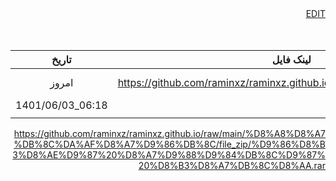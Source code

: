 <div align="right">
<a href="https://github.com/raminxz/raminxz.github.io/edit/main/%D8%A8%D8%A7%DB%8C%DA%AF%D8%A7%D9%86%DB%8C/file_zip/Site%20my.md" > EDIT </a>
<br /><br /><br />

| تاریخ | لینک فایل |  نام فایل  |
|:---:|:---:|:---:|
| امروز | https://github.com/raminxz/raminxz.github.io/archive/refs/heads/main.zip | raminxz.github.io-main.zip |
| 1401/06/03_06:18 |  |  |
|  |  |  | 
 https://github.com/raminxz/raminxz.github.io/raw/main/%D8%A8%D8%A7%DB%8C%DA%AF%D8%A7%D9%86%DB%8C/file_zip/%D9%86%D8%B3%D8%AE%D9%87%20%D8%A7%D9%88%D9%84%DB%8C%D9%87%20%D8%B3%D8%A7%DB%8C%D8%AA.rar
</div>
